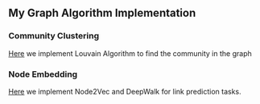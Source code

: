 ## My Graph Algorithm Implementation
### Community Clustering
[Here](CommunityClustering/) we implement Louvain Algorithm to find the community in the graph

### Node Embedding
[Here](NodeEmbedding/) we implement Node2Vec and DeepWalk for link prediction tasks.